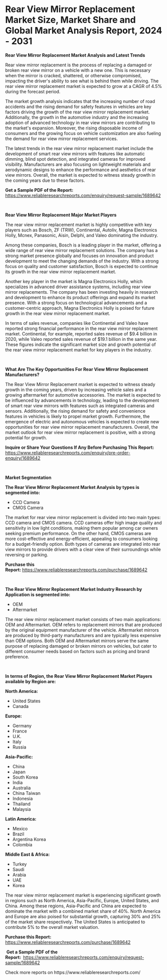 <p><h1>Rear View Mirror Replacement Market Size, Market Share and Global Market Analysis Report, 2024 - 2031</h1></p><p><strong>Rear View Mirror Replacement Market Analysis and Latest Trends</strong></p>
<p><p>Rear view mirror replacement is the process of replacing a damaged or broken rear view mirror on a vehicle with a new one. This is necessary when the mirror is cracked, shattered, or otherwise compromised, impacting the driver's ability to see what is behind them while driving. The rear view mirror replacement market is expected to grow at a CAGR of 4.5% during the forecast period.</p><p>The market growth analysis indicates that the increasing number of road accidents and the rising demand for safety features in vehicles are key factors driving the growth of the rear view mirror replacement market. Additionally, the growth in the automotive industry and the increasing adoption of advanced technology in rear view mirrors are contributing to the market's expansion. Moreover, the rising disposable income of consumers and the growing focus on vehicle customization are also fueling the demand for rear view mirror replacement services.</p><p>The latest trends in the rear view mirror replacement market include the development of smart rear view mirrors with features like automatic dimming, blind spot detection, and integrated cameras for improved visibility. Manufacturers are also focusing on lightweight materials and aerodynamic designs to enhance the performance and aesthetics of rear view mirrors. Overall, the market is expected to witness steady growth in the coming years due to these factors.</p></p>
<p><strong>Get a Sample PDF of the Report:&nbsp;</strong> <a href="https://www.reliableresearchreports.com/enquiry/request-sample/1689642">https://www.reliableresearchreports.com/enquiry/request-sample/1689642</a></p>
<p>&nbsp;</p>
<p><strong>Rear View Mirror Replacement Major Market Players</strong></p>
<p><p>The rear view mirror replacement market is highly competitive with key players such as Bosch, ZF (TRW), Continental, Autoliv, Magna Electronics Holly, Mcnex, Panasonic, Aisin, Delphi, and Valeo dominating the industry.</p><p>Among these companies, Bosch is a leading player in the market, offering a wide range of rear view mirror replacement solutions. The company has a strong market presence globally and focuses on innovation and product development to meet the changing demands of the industry. With a strong focus on quality and customer satisfaction, Bosch is expected to continue its growth in the rear view mirror replacement market.</p><p>Another key player in the market is Magna Electronics Holly, which specializes in advanced driver assistance systems, including rear view mirror replacements. The company has been investing heavily in research and development to enhance its product offerings and expand its market presence. With a strong focus on technological advancements and a customer-centric approach, Magna Electronics Holly is poised for future growth in the rear view mirror replacement market.</p><p>In terms of sales revenue, companies like Continental and Valeo have reported strong financial performance in the rear view mirror replacement market. Continental, for example, reported sales revenue of $9.4 billion in 2020, while Valeo reported sales revenue of $19.1 billion in the same year. These figures indicate the significant market size and growth potential of the rear view mirror replacement market for key players in the industry.</p></p>
<p>&nbsp;</p>
<p><strong>What Are The Key Opportunities For Rear View Mirror Replacement Manufacturers?</strong></p>
<p><p>The Rear View Mirror Replacement market is expected to witness steady growth in the coming years, driven by increasing vehicle sales and a growing aftermarket for automotive accessories. The market is expected to be influenced by advancements in technology, leading to the development of smart rear view mirrors with features such as integrated cameras and sensors. Additionally, the rising demand for safety and convenience features in vehicles is likely to propel market growth. Furthermore, the emergence of electric and autonomous vehicles is expected to create new opportunities for rear view mirror replacement manufacturers. Overall, the market outlook for rear view mirror replacement is positive, with a strong potential for growth.</p></p>
<p><strong>Inquire or Share Your Questions If Any Before Purchasing This Report:</strong> <a href="https://www.reliableresearchreports.com/enquiry/pre-order-enquiry/1689642">https://www.reliableresearchreports.com/enquiry/pre-order-enquiry/1689642</a></p>
<p>&nbsp;</p>
<p><strong>Market Segmentation</strong></p>
<p><strong>The Rear View Mirror Replacement Market Analysis by types is segmented into:</strong></p>
<p><ul><li>CCD Camera</li><li>CMOS Camera</li></ul></p>
<p><p>The market for rear view mirror replacement is divided into two main types: CCD camera and CMOS camera. CCD cameras offer high image quality and sensitivity in low light conditions, making them popular among car owners seeking premium performance. On the other hand, CMOS cameras are more cost-effective and energy-efficient, appealing to consumers looking for a budget-friendly option. Both types of cameras are integrated into rear view mirrors to provide drivers with a clear view of their surroundings while reversing or parking.</p></p>
<p><strong>Purchase this Report:&nbsp;</strong><a href="https://www.reliableresearchreports.com/purchase/1689642">https://www.reliableresearchreports.com/purchase/1689642</a></p>
<p>&nbsp;</p>
<p><strong>The Rear View Mirror Replacement Market Industry Research by Application is segmented into:</strong></p>
<p><ul><li>OEM</li><li>Aftermarket</li></ul></p>
<p><p>The rear view mirror replacement market consists of two main applications: OEM and Aftermarket. OEM refers to replacement mirrors that are produced by the original equipment manufacturer of the vehicle. Aftermarket mirrors are produced by third-party manufacturers and are typically less expensive than OEM options. Both OEM and Aftermarket mirrors serve the same purpose of replacing damaged or broken mirrors on vehicles, but cater to different consumer needs based on factors such as pricing and brand preference.</p></p>
<p>&nbsp;</p>
<p><strong>In terms of Region, the Rear View Mirror Replacement Market Players available by Region are:</strong></p>
<p>
    <p> <strong> North America: </strong>
        <ul>
            <li>United States</li>
            <li>Canada</li>
        </ul>
        </p> 
    <p> <strong> Europe: </strong>
        <ul>
            <li>Germany</li>
            <li>France</li>
            <li>U.K.</li>
            <li>Italy</li>
            <li>Russia</li>
        </ul>
        </p> 
    <p> <strong> Asia-Pacific: </strong>
        <ul>
            <li>China</li>
            <li>Japan</li>
            <li>South Korea</li>
            <li>India</li>
            <li>Australia</li>
            <li>China Taiwan</li>
            <li>Indonesia</li>
            <li>Thailand</li>
            <li>Malaysia</li>
        </ul>
        </p> 
    <p> <strong> Latin America: </strong>
        <ul>
            <li>Mexico</li>
            <li>Brazil</li>
            <li>Argentina Korea</li>
            <li>Colombia</li>
        </ul>
        </p> 
    <p> <strong> Middle East & Africa: </strong>
        <ul>
            <li>Turkey</li>
            <li>Saudi</li>
            <li>Arabia</li>
            <li>UAE</li>
            <li>Korea</li>
        </ul>
    </p>
    </p>
<p><p>The rear view mirror replacement market is experiencing significant growth in regions such as North America, Asia-Pacific, Europe, United States, and China. Among these regions, Asia-Pacific and China are expected to dominate the market with a combined market share of 40%. North America and Europe are also poised for substantial growth, capturing 30% and 25% of the market share respectively. The United States is anticipated to contribute 5% to the overall market valuation.</p></p>
<p><strong>Purchase this Report: </strong><a href="https://www.reliableresearchreports.com/purchase/1689642">https://www.reliableresearchreports.com/purchase/1689642</a></p>
<p>&nbsp;<strong>Get a Sample PDF of the Report:&nbsp;&nbsp;</strong><a href="https://www.reliableresearchreports.com/enquiry/request-sample/1689642">https://www.reliableresearchreports.com/enquiry/request-sample/1689642</a></p>
<p><strong></strong></p>
<p>Check more reports on https://www.reliableresearchreports.com/</p>
